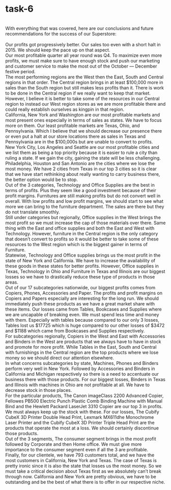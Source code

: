 # task-6
<br/>With everything that was covered, here are our conclusions and future recommendations for the success of our Superstore:
<br/>
<br/>
Our profits got progressively better. Our sales too even with a short halt in 2015. We should keep the pace up on that aspect.
<br/>
Our most profitable quarter all year round was Q4. To maximize even more profits, we must make sure to have enough stock and push our marketing and customer service to make the most out of the October — December festive period.
<br/>
The most performing regions are the West then the East, South and Central regions in that order. The Central region brings in at least $100,000 more in sales than the South region but still makes less profits than it. There is work to be done in the Central region if we really want to keep that market. However, I believe it is better to take some of the resources in our Central region to instead our West region stores as we are more profitable there and could really establish ourselves as kingpin in that region.
<br/>
California, New York and Washington are our most profitable markets and most present ones especially in terms of sales as states. We have to focus more on them. Our least profitable markets are Texas, Ohio, and Pennsylvania. Which I believe that we should decrease our presence there or even put a halt at our store locations there as sales in Texas and Pennsylvania are in the $100,000s but are unable to convert to profits.
<br/>
New York City, Los Angeles and Seattle are our most profitable cities and we list them as being a top priority because it is easier to rule a city than ruling a state. If we gain the city, gaining the state will be less challenging. Philadelphia, Houston and San Antonio are the cities where we lose the most money. We have 2 cities from Texas in our top 3 cities so it is clear that we have start rethinking about really wanting to carry business there, the better option would be to stop.
<br/>
Out of the 3 categories, Technology and Office Supplies are the best in terms of profits. Plus they seem like a good investment because of their profit margins. Furnitures are still making profits but do not convert well in overall. With low profits and low profit margins, we should start to see what more we can bring to the furniture department. The sales are there but they do not translate smoothly.
<br/>
Still under categories but regionally, Office supplies in the West brings the most profit so we must increase the cap of those materials over there. Same thing with the East and office supplies and both the East and West with Technology. However, furniture in the Central region is the only category that doesn’t convert to profits so it would be better to take some of these resources to the West region which is the biggest gainer in terms of Furniture.
<br/>
Statewise, Technology and Office supplies brings us the most profit in the state of New York and California. We have to increase the availability of these goods in these states for better profits. However, Office supplies in Texas, Technology in Ohio and Furniture in Texas and Illinois are our biggest losses so we have to drastically reduce these type of products in those areas.
<br/>
Out of our 17 subcategories nationwide, our biggest profits comes from Copiers, Phones, Accessories and Paper. The profits and profit margins on Copiers and Papers especially are interesting for the long run. We should immediately push these products as we have a great market share with these items. Our losses came from Tables, Bookcases and Supplies where we are uncapable of breaking even. We must spend less time and money with them. Especially with tables because compared to our only 3 losses, Tables lost us $17725 which is huge compared to our other losses of $3472 and $1188 which came from Bookcases and Supplies respectively.
<br/>
For subcategories regionally, Copiers in the West and East with Accessories and Binders in the West are products that we always have to have in stock and promote for more profit. While Tables in the East, South and Central with furnishings in the Central region are the top products where we lose money so we should direct our attention elsewhere.
<br/>
In what concerns subcategories by state, Machines, Phones and Binders perform very well in New York. Followed by Accessories and Binders in California and Michigan respectively so there is a need to accentuate our business there with those products. For our biggest losses, Binders in Texas and Illinois with machines in Ohio are not profitable at all. We have to decrease stock in those places.
<br/>
For the particular products, The Canon imageClass 2200 Advanced Copier, Fellowes PB500 Electric Punch Plastic Comb Binding Machine with Manual Bind and the Hewlett Packard LaserJet 3310 Copier are our top 3 in profits. We must always keep up the stock with these. For our losses, The Cubify CubeX 3D Printer Double Head Print, Lexmark MX611dhe Monochrome Laser Printer and the Cubify CubeX 3D Printer Triple Head Print are the products that operate the most at a loss. We should certainly discontinue those products.
<br/>
Out of the 3 segments, The consumer segment brings in the most profit followed by Corporate and then Home office. We must give more importance to the consumer segment even if all the 3 are profitable.
<br/>
Finally, for our clientele, we have 793 customers total, and we have the most customers in California, New York and Texas. The case of Texas is pretty ironic since it is also the state that losses us the most money. So we must take a critical decision about Texas first as we absolutely can’t break through now. California and New York are pretty obvious, we have to be outstanding and be the best of what there is to offer in our respective niche.
